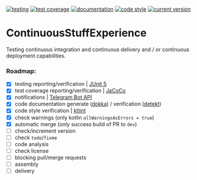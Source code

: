[![testing](https://img.shields.io/static/v1?label=testing&message=passed&labelColor=212121&color=00c853&style=flat)](https://kepocnhh.github.io/ContinuousStuffExperience/reports/testing/fc8db3d5e26cee946467c19c2fa72895f6eb7a2c75772db835090b2d259bd455e47395b20687eb426edf97652a96046b46f0a35aa627dbc829f71f90d4b2b0ab/)
[![test coverage](https://img.shields.io/static/v1?label=test%20coverage&message=100%25&labelColor=212121&color=00c853&style=flat)](https://kepocnhh.github.io/ContinuousStuffExperience/reports/coverage/98ad10d65852cb3b16bd0477632b87f890c8810233ed2c0ab590f5236734c25305ccd5fe65210304f99957d1842cd1102677dc8d13638426d957e6c3e5783532/)
[![documentation](https://img.shields.io/badge/documentation-2962ff.svg?style=flat)](https://kepocnhh.github.io/ContinuousStuffExperience/documentation/253a69f28304bb898f2ce211d23823172f9a49606701118f7e3774f1b7bc59e61d5b35be72da1520bfa15fe423d5174decc89501e323ba4bc5bdd81d77c5ab2d/)
[![code style](https://img.shields.io/static/v1?label=code%20style&message=Kotlin%20Coding%20Conventions&labelColor=212121&color=2962ff&style=flat)](https://kotlinlang.org/docs/reference/coding-conventions.html)
[![current version](https://img.shields.io/static/v1?label=current%20version&message=0.0.4&labelColor=212121&color=2962ff&style=flat)](https://github.com/kepocnhh/ContinuousStuffExperience/releases)

# ContinuousStuffExperience
Testing continuous integration and continuous delivery and / or continuous deployment capabilities.

### Roadmap:

- [x] testing reporting/verification | [JUnit 5](https://junit.org/junit5/)
- [x] test coverage reporting/verification | [JaCoCo](https://www.jacoco.org/jacoco/)
- [x] notifications | [Telegram Bot API](https://core.telegram.org/bots/api/)
- [x] code documentation generate ([dokka](https://github.com/Kotlin/dokka/)) / verification ([detekt](https://github.com/arturbosch/detekt/))
- [x] code style verification | [ktlint](https://ktlint.github.io/)
- [x] check warnings (only kotlin `allWarningsAsErrors = true`)
- [x] automatic merge (only success build of PR to `dev`)
- [ ] check/increment version
- [ ] check `todo`/`fixme`
- [ ] code analysis
- [ ] check license
- [ ] blocking pull/merge requests
- [ ] assembly
- [ ] delivery